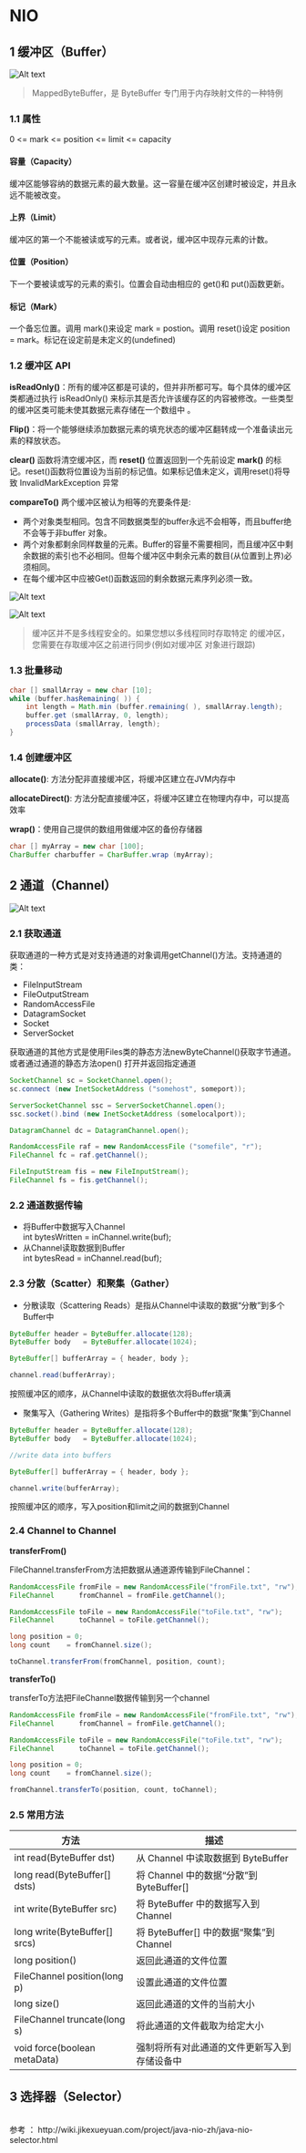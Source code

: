 # NIO

## 1 缓冲区（Buffer）

![Alt text](https://raw.githubusercontent.com/zhangtao6483/note/master/img/nio/nio_1.png)

> MappedByteBuffer，是 ByteBuffer 专门用于内存映射文件的一种特例

### 1.1 属性
0 <= mark <= position <= limit <= capacity

#### 容量（Capacity） 
缓冲区能够容纳的数据元素的最大数量。这一容量在缓冲区创建时被设定，并且永远不能被改变。 
#### 上界（Limit） 
缓冲区的第一个不能被读或写的元素。或者说，缓冲区中现存元素的计数。 
#### 位置（Position） 
下一个要被读或写的元素的索引。位置会自动由相应的 get()和 put()函数更新。 
#### 标记（Mark） 
一个备忘位置。调用 mark()来设定 mark = postion。调用 reset()设定 position = mark。标记在设定前是未定义的(undefined)

### 1.2 缓冲区 API

**isReadOnly()**：所有的缓冲区都是可读的，但并非所都可写。每个具体的缓冲区类都通过执行 isReadOnly() 来标示其是否允许该缓存区的内容被修改。一些类型的缓冲区类可能未使其数据元素存储在一个数组中 。

**Flip()**：将一个能够继续添加数据元素的填充状态的缓冲区翻转成一个准备读出元素的释放状态。

**clear()** 函数将清空缓冲区，而 **reset()** 位置返回到一个先前设定 **mark()** 的标记。reset()函数将位置设为当前的标记值。如果标记值未定义，调用reset()将导致 InvalidMarkException 异常

**compareTo()** 两个缓冲区被认为相等的充要条件是:

- 两个对象类型相同。包含不同数据类型的buffer永远不会相等，而且buffer绝不会等于非buffer 对象。- 两个对象都剩余同样数量的元素。Buffer的容量不需要相同，而且缓冲区中剩 余数据的索引也不必相同。但每个缓冲区中剩余元素的数目(从位置到上界)必须相同。- 在每个缓冲区中应被Get()函数返回的剩余数据元素序列必须一致。

![Alt text](https://raw.githubusercontent.com/zhangtao6483/note/master/img/nio/nio_2.png)

![Alt text](https://raw.githubusercontent.com/zhangtao6483/note/master/img/nio/nio_3.png)

> 缓冲区并不是多线程安全的。如果您想以多线程同时存取特定的缓冲区，您需要在存取缓冲区之前进行同步(例如对缓冲区对象进行跟踪)

### 1.3 批量移动

```java
char [] smallArray = new char [10];while (buffer.hasRemaining( )) {	int length = Math.min (buffer.remaining( ), smallArray.length);	buffer.get (smallArray, 0, length);	processData (smallArray, length);}
```

### 1.4 创建缓冲区

**allocate()**: 方法分配非直接缓冲区，将缓冲区建立在JVM内存中

**allocateDirect()**: 方法分配直接缓冲区，将缓冲区建立在物理内存中，可以提高效率

**wrap()**：使用自己提供的数组用做缓冲区的备份存储器

```java
char [] myArray = new char [100];CharBuffer charbuffer = CharBuffer.wrap (myArray);
```

## 2 通道（Channel）

![Alt text](https://raw.githubusercontent.com/zhangtao6483/note/master/img/nio/nio_4.jpg)

### 2.1 获取通道

获取通道的一种方式是对支持通道的对象调用getChannel()方法。支持通道的类：

- FileInputStream
- FileOutputStream
- RandomAccessFile
- DatagramSocket
- Socket
- ServerSocket

获取通道的其他方式是使用Files类的静态方法newByteChannel()获取字节通道。或者通过通道的静态方法open() 打开并返回指定通道


```java
SocketChannel sc = SocketChannel.open();sc.connect (new InetSocketAddress ("somehost", someport));
ServerSocketChannel ssc = ServerSocketChannel.open();ssc.socket().bind (new InetSocketAddress (somelocalport));
DatagramChannel dc = DatagramChannel.open();
RandomAccessFile raf = new RandomAccessFile ("somefile", "r");FileChannel fc = raf.getChannel();

FileInputStream fis = new FileInputStream();
FileChannel fs = fis.getChannel();

```

### 2.2 通道数据传输

- 将Buffer中数据写入Channel<br> int bytesWritten = inChannel.write(buf);
- 从Channel读取数据到Buffer<br> int bytesRead = inChannel.read(buf);

### 2.3 分散（Scatter）和聚集（Gather）
- 分散读取（Scattering Reads）是指从Channel中读取的数据“分散”到多个Buffer中

```java
ByteBuffer header = ByteBuffer.allocate(128);
ByteBuffer body   = ByteBuffer.allocate(1024);

ByteBuffer[] bufferArray = { header, body };

channel.read(bufferArray);
```

按照缓冲区的顺序，从Channel中读取的数据依次将Buffer填满

- 聚集写入（Gathering Writes）是指将多个Buffer中的数据“聚集”到Channel

```java
ByteBuffer header = ByteBuffer.allocate(128);
ByteBuffer body   = ByteBuffer.allocate(1024);

//write data into buffers

ByteBuffer[] bufferArray = { header, body };

channel.write(bufferArray);
```

按照缓冲区的顺序，写入position和limit之间的数据到Channel

### 2.4 Channel to Channel

**transferFrom()**

FileChannel.transferFrom方法把数据从通道源传输到FileChannel：

```java
RandomAccessFile fromFile = new RandomAccessFile("fromFile.txt", "rw");
FileChannel      fromChannel = fromFile.getChannel();

RandomAccessFile toFile = new RandomAccessFile("toFile.txt", "rw");
FileChannel      toChannel = toFile.getChannel();

long position = 0;
long count    = fromChannel.size();

toChannel.transferFrom(fromChannel, position, count);
```

**transferTo()**

transferTo方法把FileChannel数据传输到另一个channel

```java
RandomAccessFile fromFile = new RandomAccessFile("fromFile.txt", "rw");
FileChannel      fromChannel = fromFile.getChannel();

RandomAccessFile toFile = new RandomAccessFile("toFile.txt", "rw");
FileChannel      toChannel = toFile.getChannel();

long position = 0;
long count    = fromChannel.size();

fromChannel.transferTo(position, count, toChannel);
```

### 2.5 常用方法

方法     | 描述
------- | ------int read(ByteBuffer dst) | 从 Channel 中读取数据到 ByteBufferlong read(ByteBuffer[] dsts) | 将 Channel 中的数据“分散”到 ByteBuffer[]int write(ByteBuffer src)     | 将 ByteBuffer 中的数据写入到 Channellong write(ByteBuffer[] srcs) | 将 ByteBuffer[] 中的数据“聚集”到 Channellong position()              | 返回此通道的文件位置FileChannel position(long p) | 设置此通道的文件位置long size()                  | 返回此通道的文件的当前大小FileChannel truncate(long s) | 将此通道的文件截取为给定大小void force(boolean metaData) | 强制将所有对此通道的文件更新写入到存储设备中

## 3 选择器（Selector）






<br>
参考 ： http://wiki.jikexueyuan.com/project/java-nio-zh/java-nio-selector.html